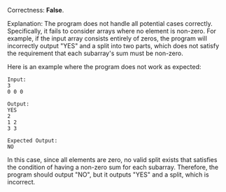 Correctness: **False**.

Explanation: The program does not handle all potential cases correctly. Specifically, it fails to consider arrays where no element is non-zero. For example, if the input array consists entirely of zeros, the program will incorrectly output "YES" and a split into two parts, which does not satisfy the requirement that each subarray's sum must be non-zero. 

Here is an example where the program does not work as expected:
```
Input:
3
0 0 0

Output:
YES
2
1 2
3 3

Expected Output:
NO
```

In this case, since all elements are zero, no valid split exists that satisfies the condition of having a non-zero sum for each subarray. Therefore, the program should output "NO", but it outputs "YES" and a split, which is incorrect.